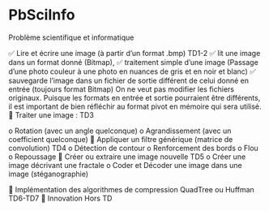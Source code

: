 # PbSciInfo
Problème scientifique et informatique


✅ Lire et écrire une image (à partir d’un format .bmp) TD1-2
✅ lit une image dans un format donné (Bitmap),
✅ traitement simple d’une image (Passage d’une photo couleur à une photo en
nuances de gris et en noir et blanc)
✅ sauvegarde l’image dans un fichier de sortie différent de celui donné en entrée
(toujours format Bitmap)
On ne veut pas modifier les fichiers originaux.
Puisque les formats en entrée et sortie pourraient être différents, il est important de
bien réfléchir au format pivot en mémoire qui sera utilisé.
 Traiter une image : TD3

o Rotation (avec un angle quelconque)
o Agrandissement (avec un coefficient quelconque)
 Appliquer un filtre générique (matrice de convolution) TD4
o Détection de contour
o Renforcement des bords
o Flou
o Repoussage
 Créer ou extraire une image nouvelle TD5
o Créer une image décrivant une fractale
o Coder et Décoder une image dans une image (stéganographie)

 Implémentation des algorithmes de compression QuadTree ou Huffman TD6-TD7
 Innovation Hors TD
